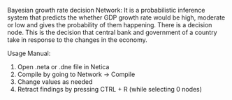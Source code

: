 Bayesian growth rate decision Network:
It is a probabilistic inference system that predicts the whether GDP growth rate would be high, moderate or low and gives the probability of them happening. There is a decision node. This is the decision that central bank and government of a country take in response to the changes in the economy. 

Usage Manual:
1. Open .neta or .dne file in Netica
2. Compile by going to Network -> Compile
3. Change values as needed
4. Retract findings by pressing CTRL + R (while selecting 0 nodes)